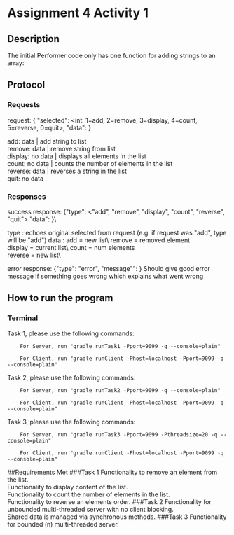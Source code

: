 # Assignment 4 Activity 1
## Description
The initial Performer code only has one function for adding strings to an array: 

## Protocol

### Requests
request: { "selected": <int: 1=add, 2=remove, 3=display, 4=count, 5=reverse,
0=quit>, "data": <thing to send>}

add: data <string> | add string to list\
remove: data <int> | remove string from list\
display: no data | displays all elements in the list\
count: no data | counts the number of elements in the list\
reverse: data <int> | reverses a string in the list\
quit: no data

### Responses

success response: {"type": <"add",
"remove", "display", "count", "reverse", "quit"> "data": <thing to return> }\

type <String>: echoes original selected from request (e.g. if request was "add", type will be "add")
data <string>: add = new list\ 
remove = removed element\
display = current list\ 
count = num elements\
reverse = new list\

error response: {"type": "error", "message"": <error string> }
Should give good error message if something goes wrong which explains what went wrong

## How to run the program
### Terminal
Task 1, please use the following commands:
```
    For Server, run "gradle runTask1 -Pport=9099 -q --console=plain"
```
```   
    For Client, run "gradle runClient -Phost=localhost -Pport=9099 -q --console=plain"
``` 

Task 2, please use the following commands:
```
    For Server, run "gradle runTask2 -Pport=9099 -q --console=plain"
```
```   
    For Client, run "gradle runClient -Phost=localhost -Pport=9099 -q --console=plain"
```

Task 3, please use the following commands:
```
    For Server, run "gradle runTask3 -Pport=9099 -Pthreadsize=20 -q --console=plain"
```
```   
    For Client, run "gradle runClient -Phost=localhost -Pport=9099 -q --console=plain"
```
##Requirements Met
###Task 1
Functionality to remove an element from the list.\
Functionality to display content of the list.\
Functionality to count the number of elements in the list.\
Functionality to reverse an elements order.
###Task 2
Functionality for unbounded multi-threaded server with no client blocking.\
Shared data is managed via synchronous methods.
###Task 3
Functionality for bounded (n) multi-threaded server.
